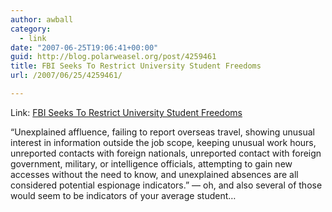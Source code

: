 ```yaml
---
author: awball
category:
  - link
date: "2007-06-25T19:06:41+00:00"
guid: http://blog.polarweasel.org/post/4259461
title: FBI Seeks To Restrict University Student Freedoms
url: /2007/06/25/4259461/

---
```

Link: [FBI Seeks To Restrict University Student Freedoms](http://yro.slashdot.org/article.pl?sid=07/06/24/1731244&from=rss)

“Unexplained affluence, failing to report overseas travel, showing unusual interest in information outside the job scope, keeping unusual work hours, unreported contacts with foreign nationals, unreported contact with foreign government, military, or intelligence officials, attempting to gain new accesses without the need to know, and unexplained absences are all considered potential espionage indicators.” &mdash; oh, and also several of those would seem to be indicators of your average student…
